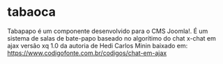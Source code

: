 # tabaoca
Tabapapo é um componente desenvolvido para o CMS Joomla!. É um sistema de salas de bate-papo baseado no algorítimo do chat x-chat em ajax versão xq 1.0 da autoria de Hedi Carlos Minin baixado em: https://www.codigofonte.com.br/codigos/chat-em-ajax
